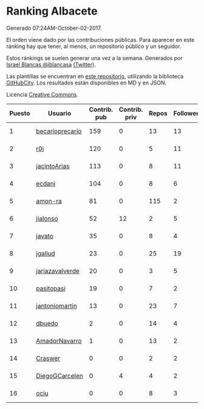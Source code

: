 # Ranking Albacete

Generado 07:24AM-October-02-2017.

El orden viene dado por las contribuciones públicas. Para aparecer en este ránking hay que tener, al menos, un repositorio público y un seguidor.

Estos ránkings se suelen generar una vez a la semana. Generados por [Israel Blancas @iblancasa](https://github.com/iblancasa/) [(Twitter)](https://twitter.com/iblancasa).

Las plantillas se encuentran en [este repositorio](https://github.com/iblancasa/GH-Spanish-Ranking), utilizando la biblioteca [GitHubCity](https://github.com/iblancasa/GitHubCity). Los resultados están disponibles en MD y en JSON.

Licencia [Creative Commons](https://creativecommons.org/licenses/by/4.0/).

| Puesto   |  Usuario  | Contrib. pub | Contrib. priv |Repos| Followers | Desde |  Avatar  |
|----------|-----------|--------------|---------------|-----|-----------|-------|----------|
|1|[becarioprecario](https://github.com/becarioprecario)|159|0|13|13|2014-04-20|![becarioprecario](https://avatars0.githubusercontent.com/u/7356250)|
|2|[r0i](https://github.com/r0i)|120|0|5|11|2013-09-14|![r0i](https://avatars2.githubusercontent.com/u/5457573)|
|3|[jacintoArias](https://github.com/jacintoArias)|113|0|8|11|2014-05-07|![jacintoArias](https://avatars1.githubusercontent.com/u/7511199)|
|4|[ecdani](https://github.com/ecdani)|104|0|8|6|2013-04-20|![ecdani](https://avatars2.githubusercontent.com/u/4211293)|
|5|[amon-ra](https://github.com/amon-ra)|81|0|115|2|2011-09-14|![amon-ra](https://avatars2.githubusercontent.com/u/1049676)|
|6|[jialonso](https://github.com/jialonso)|52|12|2|5|2014-10-12|![jialonso](https://avatars3.githubusercontent.com/u/9167780)|
|7|[javato](https://github.com/javato)|35|0|8|4|2014-09-21|![javato](https://avatars2.githubusercontent.com/u/8853295)|
|8|[jgallud](https://github.com/jgallud)|23|0|25|19|2013-09-02|![jgallud](https://avatars0.githubusercontent.com/u/5364288)|
|9|[jariazavalverde](https://github.com/jariazavalverde)|20|0|3|5|2013-07-20|![jariazavalverde](https://avatars1.githubusercontent.com/u/5055295)|
|10|[pasitopasi](https://github.com/pasitopasi)|19|0|7|2|2017-02-27|![pasitopasi](https://avatars1.githubusercontent.com/u/26058363)|
|11|[jantoniomartin](https://github.com/jantoniomartin)|13|0|23|7|2010-10-14|![jantoniomartin](https://avatars1.githubusercontent.com/u/439759)|
|12|[dbuedo](https://github.com/dbuedo)|2|0|14|4|2013-08-17|![dbuedo](https://avatars1.githubusercontent.com/u/5249948)|
|13|[AmadorNavarro](https://github.com/AmadorNavarro)|1|0|13|2|2012-11-12|![AmadorNavarro](https://avatars3.githubusercontent.com/u/2777799)|
|14|[Craswer](https://github.com/Craswer)|0|0|2|2|2011-05-21|![Craswer](https://avatars2.githubusercontent.com/u/802508)|
|15|[DiegoGCarcelen](https://github.com/DiegoGCarcelen)|0|4|4|2|2014-09-23|![DiegoGCarcelen](https://avatars1.githubusercontent.com/u/8877650)|
|16|[ociu](https://github.com/ociu)|0|0|8|3|2013-04-17|![ociu](https://avatars3.githubusercontent.com/u/4182785)|
